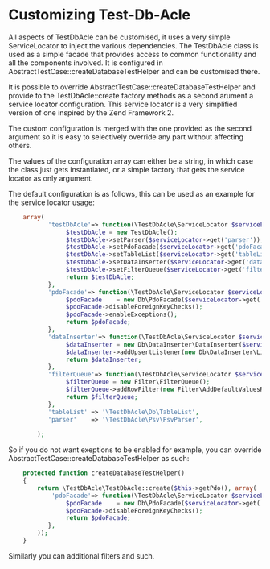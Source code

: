 Customizing Test-Db-Acle
========================

All aspects of TestDbAcle can be customised, it uses a very simple ServiceLocator to inject the various dependencies.
The TestDbAcle class is used as a simple facade that provides access to common functionality and all the components involved.
It is configured in AbstractTestCase::createDatabaseTestHelper and can be customised there.

It is possible to override AbstractTestCase::createDatabaseTestHelper and provide to the TestDbAcle::create factory methods as a second arument a service locator configuration.
This service locator is a very simplified version of one inspired by the Zend Framework 2.

The custom configuration is merged with the one provided as the second argument so it is easy to selectively override any part without affecting others.

The values of the configuration array can either be a string, in which case the class just gets instantiated, or a simple factory that gets the service locator
as only argument. 

The default configuration is as follows, this can be used as an example for the service locator usage:

```php
    array(
           'testDbAcle'=> function(\TestDbAcle\ServiceLocator $serviceLocator){
                $testDbAcle = new TestDbAcle();
                $testDbAcle->setParser($serviceLocator->get('parser'));
                $testDbAcle->setPdoFacade($serviceLocator->get('pdoFacade'));
                $testDbAcle->setTableList($serviceLocator->get('tableList'));
                $testDbAcle->setDataInserter($serviceLocator->get('dataInserter'));
                $testDbAcle->setFilterQueue($serviceLocator->get('filterQueue'));
                return $testDbAcle;
           },
           'pdoFacade'=> function(\TestDbAcle\ServiceLocator $serviceLocator) {
                $pdoFacade    = new Db\PdoFacade($serviceLocator->get('pdo'));
                $pdoFacade->disableForeignKeyChecks();
                $pdoFacade->enableExceptions();
                return $pdoFacade;
           },
           'dataInserter'=> function(\TestDbAcle\ServiceLocator $serviceLocator) {
                $dataInserter = new Db\DataInserter\DataInserter($serviceLocator->get('pdoFacade'));
                $dataInserter->addUpsertListener(new Db\DataInserter\Listeners\MysqlZeroPKListener($serviceLocator->get('pdoFacade'), $serviceLocator->get('tableList')));
                return $dataInserter;
           },
           'filterQueue'=> function(\TestDbAcle\ServiceLocator $serviceLocator) {
                $filterQueue = new Filter\FilterQueue();
                $filterQueue->addRowFilter(new Filter\AddDefaultValuesRowFilter($serviceLocator->get('tableList')));
                return $filterQueue;
           },
           'tableList' => '\TestDbAcle\Db\TableList',
           'parser'    => '\TestDbAcle\Psv\PsvParser',
                   
        );
```




So if you do not want exeptions to be enabled for example, you can override AbstractTestCase::createDatabaseTestHelper as such:
```php
    protected function createDatabaseTestHelper()
    {
        return \TestDbAcle\TestDbAcle::create($this->getPdo(), array(
            'pdoFacade'=> function(\TestDbAcle\ServiceLocator $serviceLocator) {
                $pdoFacade    = new Db\PdoFacade($serviceLocator->get('pdo'));
                $pdoFacade->disableForeignKeyChecks();
                return $pdoFacade;
           },
        ));
    }
```

Similarly you can additional filters and such.
